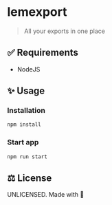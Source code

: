 # lemexport

> All your exports in one place

## ✅ Requirements

- NodeJS

## ✨ Usage

### Installation

```sh
npm install
```

### Start app

```sh
npm run start
```

## ⚖️ License

UNLICENSED. Made with 💖
